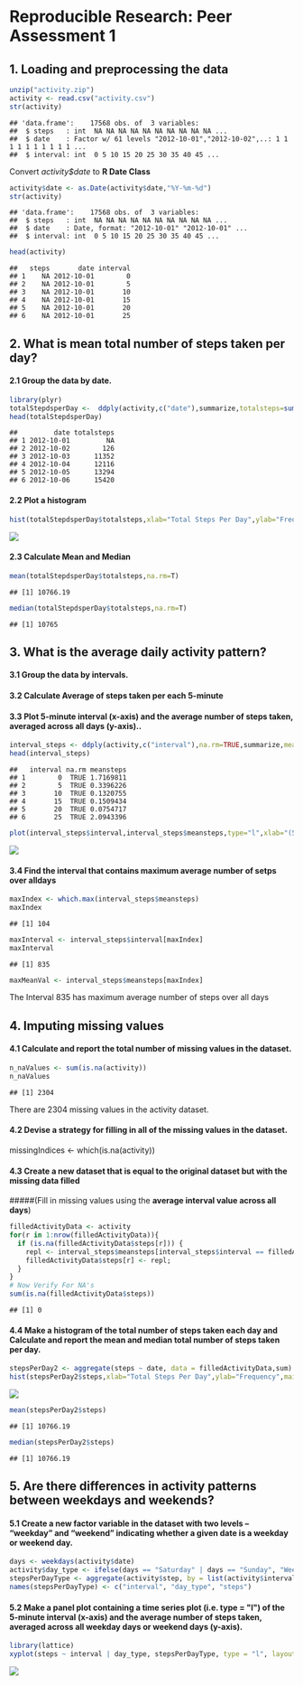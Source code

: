 # Reproducible Research: Peer Assessment 1


## 1. Loading and preprocessing the data

```r
unzip("activity.zip")
activity <- read.csv("activity.csv")
str(activity)
```

```
## 'data.frame':	17568 obs. of  3 variables:
##  $ steps   : int  NA NA NA NA NA NA NA NA NA NA ...
##  $ date    : Factor w/ 61 levels "2012-10-01","2012-10-02",..: 1 1 1 1 1 1 1 1 1 1 ...
##  $ interval: int  0 5 10 15 20 25 30 35 40 45 ...
```
Convert *activity$date* to **R Date Class**


```r
activity$date <- as.Date(activity$date,"%Y-%m-%d")
str(activity)
```

```
## 'data.frame':	17568 obs. of  3 variables:
##  $ steps   : int  NA NA NA NA NA NA NA NA NA NA ...
##  $ date    : Date, format: "2012-10-01" "2012-10-01" ...
##  $ interval: int  0 5 10 15 20 25 30 35 40 45 ...
```

```r
head(activity)
```

```
##   steps       date interval
## 1    NA 2012-10-01        0
## 2    NA 2012-10-01        5
## 3    NA 2012-10-01       10
## 4    NA 2012-10-01       15
## 5    NA 2012-10-01       20
## 6    NA 2012-10-01       25
```

## 2. What is mean total number of steps taken per day?
#### 2.1 Group the data by date.

```r
library(plyr)
totalStepdsperDay <-  ddply(activity,c("date"),summarize,totalsteps=sum(steps))
head(totalStepdsperDay)
```

```
##         date totalsteps
## 1 2012-10-01         NA
## 2 2012-10-02        126
## 3 2012-10-03      11352
## 4 2012-10-04      12116
## 5 2012-10-05      13294
## 6 2012-10-06      15420
```
#### 2.2 Plot a histogram

```r
hist(totalStepdsperDay$totalsteps,xlab="Total Steps Per Day",ylab="Frequency",main="Histogram of Total Steps per Day",col="green")
```

![](PA1_template_files/figure-html/unnamed-chunk-4-1.png) 

#### 2.3 Calculate Mean and Median


```r
mean(totalStepdsperDay$totalsteps,na.rm=T)
```

```
## [1] 10766.19
```

```r
median(totalStepdsperDay$totalsteps,na.rm=T)
```

```
## [1] 10765
```


## 3. What is the average daily activity pattern?
#### 3.1 Group the data by intervals.
#### 3.2 Calculate Average of steps taken per each 5-minute
#### 3.3 Plot 5-minute interval (x-axis) and the average number of steps taken, averaged across all days (y-axis)..

```r
interval_steps <- ddply(activity,c("interval"),na.rm=TRUE,summarize,meansteps=mean(steps,na.rm=T))
head(interval_steps)
```

```
##   interval na.rm meansteps
## 1        0  TRUE 1.7169811
## 2        5  TRUE 0.3396226
## 3       10  TRUE 0.1320755
## 4       15  TRUE 0.1509434
## 5       20  TRUE 0.0754717
## 6       25  TRUE 2.0943396
```

```r
plot(interval_steps$interval,interval_steps$meansteps,type="l",xlab="(5-minute) Time Intervals",ylab="Mean of steps (all days)")
```

![](PA1_template_files/figure-html/unnamed-chunk-6-1.png) 


#### 3.4 Find the interval that contains maximum average number of setps over alldays 

```r
maxIndex <- which.max(interval_steps$meansteps)
maxIndex
```

```
## [1] 104
```

```r
maxInterval <- interval_steps$interval[maxIndex]
maxInterval
```

```
## [1] 835
```

```r
maxMeanVal <- interval_steps$meansteps[maxIndex]
```

The Interval 835 has maximum average number of steps over all days 

## 4. Imputing missing values
#### 4.1 Calculate and report the total number of missing values in the dataset.

```r
n_naValues <- sum(is.na(activity))
n_naValues
```

```
## [1] 2304
```
There are 2304 missing values in the activity dataset.

#### 4.2 Devise a strategy for filling in all of the missing values in the dataset.
missingIndices <- which(is.na(activity))

#### 4.3 Create a new dataset that is equal to the original dataset but with the missing data filled
#####(Fill in missing values using the **average interval value across all days**)


```r
filledActivityData <- activity
for(r in 1:nrow(filledActivityData)){
  if (is.na(filledActivityData$steps[r])) {
    repl <- interval_steps$meansteps[interval_steps$interval == filledActivityData$interval[r]];
    filledActivityData$steps[r] <- repl;
  }
}
# Now Verify For NA's
sum(is.na(filledActivityData$steps))
```

```
## [1] 0
```


#### 4.4 Make a histogram of the total number of steps taken each day and Calculate and report the mean and median total number of steps taken per day.

```r
stepsPerDay2 <- aggregate(steps ~ date, data = filledActivityData,sum)
hist(stepsPerDay2$steps,xlab="Total Steps Per Day",ylab="Frequency",main="Histogram of Total Steps per Day",col="green")
```

![](PA1_template_files/figure-html/unnamed-chunk-10-1.png) 

```r
mean(stepsPerDay2$steps)
```

```
## [1] 10766.19
```

```r
median(stepsPerDay2$steps)
```

```
## [1] 10766.19
```


## 5. Are there differences in activity patterns between weekdays and weekends?
#### 5.1 Create a new factor variable in the dataset with two levels – “weekday” and “weekend” indicating whether a given date is a weekday or weekend day.



```r
days <- weekdays(activity$date)
activity$day_type <- ifelse(days == "Saturday" | days == "Sunday", "Weekend","Weekday")
stepsPerDayType <- aggregate(activity$step, by = list(activity$interval, activity$day_type),mean,na.rm=T)
names(stepsPerDayType) <- c("interval", "day_type", "steps")
```


#### 5.2 Make a panel plot containing a time series plot (i.e. type = "l") of the 5-minute interval (x-axis) and the average number of steps taken, averaged across all weekday days or weekend days (y-axis).



```r
library(lattice)
xyplot(steps ~ interval | day_type, stepsPerDayType, type = "l", layout = c(1, 2),xlab = "Interval", ylab = "Number of steps",col="black")
```

![](PA1_template_files/figure-html/unnamed-chunk-12-1.png) 

